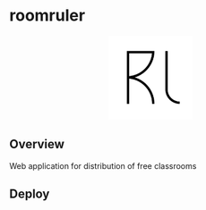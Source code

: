 # roomruler

<p align="center">
  <img src="https://github.com/dm1sh/roomruler/raw/main/logo.svg" alt="roomruler logo" width="150px">
</p>

## Overview

Web application for distribution of free classrooms

## Deploy
